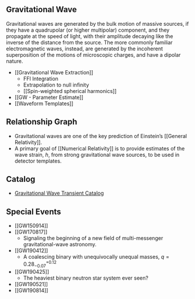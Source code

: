 ## Gravitational Wave

Gravitational waves are generated by the bulk motion of massive sources, if they have a quadrupolar (or higher multipolar) component, and they propagate at the speed of light, with their amplitude decaying like the inverse of the distance from the source. The more commonly familiar electromagnetic waves, instead, are generated by the incoherent superposition of the motions of microscopic charges, and have a dipolar nature.

- [[Gravitational Wave Extraction]]
	- FFI Integration
	- Extrapolation to null infinity
	- [[Spin-weighted spherical harmonics]]
- [[GW - Parameter Estimate]]
- [[Waveform Templates]]

## Relationship Graph

- Gravitational waves are one of the key prediction of Einstein’s [[General Relativity]]. 
- A primary goal of [[Numerical Relativity]] is to provide estimates of the wave strain, $h$, from strong gravitational wave sources, to be used in detector templates.

## Catalog

- [Gravitational Wave Transient Catalog](https://www.gw-openscience.org/eventapi/html/GWTC/) 

## Special Events

- [[GW150914]]
- [[GW170817]]
	- Signaling the beginning of a new field of multi-messenger gravitational-wave astronomy.
- [[GW190412]]
	- A coalescing binary with unequivocally unequal masses, $q=0.28_{-0.07}^{+0.12}$
- [[GW190425]]
	- The heaviest binary neutron star system ever seen?
- [[GW190521]]
- [[GW190814]]
